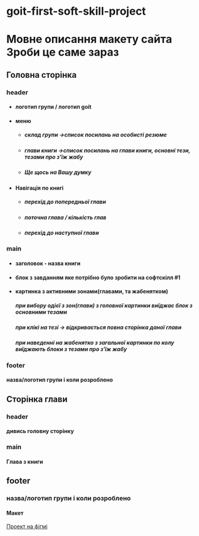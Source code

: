 # goit-first-soft-skill-project

<h1>Мовне описання макету сайта<br>
    Зроби це саме зараз</h1>

<h2>Головна сторінка</h2>
<h3>header</h3>
<ul>
    <li><h4>логотип групи / логотип goit</h4></li>
    <li><h4>меню</h4>
        <ul>
            <li><h5>склад групи ->список посилань на особисті резюме</h5></li>
            <li><h5>глави книги ->список посилань на глави книги, основні тези, тезами про з'їж жабу</h5></li>
            <li><h5>Ще щось на Вашу думку</h5></li>
        </ul>
    </li>
    <li>
        <h4>Навігація по книгі</h4>
        <ul>
            <li><h5>перехід до попередньої глави</h5></li>
            <li><h5>поточна глава / кількість глав</h5></li>
            <li><h5>перехід до наступної глави</h5></li>
        </ul>
    </li>
</ul>
<h3>main</h3>
<ul>
    <li><h4>заголовок - назва книги</h4></li>
    <li><h4>блок з завданням яке потрібно було зробити на софтскілл #1</h4></li>
    <li>
        <h4>картинка з активними зонами(главами, та жабенятком)</h4>
        <h5>при вибору одієї з зон(глави) з головної картинки виїджає блок з основними тезами</h5>
        <h5>при клікі на тезі -> відкривається повна сторінка даної глави</h5>
        <h5>при наведенні на жабенятко з загальної картинки по колу виїджають блоки з тезами про з'їж жабу</h5>
    </li>
</ul>

<h3>footer</h3>
<h4>назва/логотип групи і коли розроблено</h4>

<h2>Сторінка глави</h2>
<h3>header</h3>
<h4>дивись головну сторінку</h4>

<h3>main</h3>
<h4>Глава з книги</h4>

<h2>footer</h2>
<h3>назва/логотип групи і коли розроблено</h3>

<h4>Макет</h4>
<a 
    href="https://www.figma.com/file/ops77rCxraCSosacOWumOT/Do-It-Now?node-id=4%3A46&t=iN3F2ZFvvYjMDj9C-0"
    rel="nooferel nofollow noopener">
    Проект на фігмі
</a>
